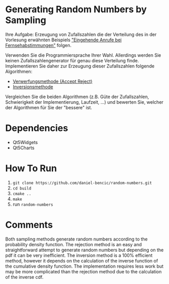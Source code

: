 # Generating Random Numbers by Sampling

Ihre Aufgabe: Erzeugung von Zufallszahlen die der Verteilung des in der Vorlesung erwähnten Beispiels ["Eingehende Anrufe bei Fernsehabstimmungen"](https://de.wikibooks.org/wiki/Statistik:_Stetige_Zufallsvariablen) folgen.

Verwenden Sie die Programmiersprache Ihrer Wahl. Allerdings werden Sie keinen Zufallszahlengenerator für genau diese Verteilung finde. Implementieren Sie daher zur Erzeugung dieser Zufallszahlen folgende Algorithmen:

* [Verwerfungsmethode (Accept Reject)](https://de.wikipedia.org/wiki/Verwerfungsmethode)
* [Inversionsmethode](https://de.wikipedia.org/wiki/Inversionsmethode)

Vergleichen Sie die beiden Algorithmen (z.B. Güte der Zufallszahlen, Schwierigkeit der Implementierung, Laufzeit, ...) und bewerten Sie, welcher der Algorithmen für Sie der "bessere" ist. 

# Dependencies
* Qt5Widgets
* Qt5Charts

# How To Run
1. `git clone https://github.com/daniel-bencic/random-numbers.git`
2. `cd build`
3. `cmake ..`
4. `make`
5. run `random-numbers`

# Comments
Both sampling methods generate random numbers according to the probability density function.
The rejection method is an easy and straightforward attempt to generate random numbers but depending on the
pdf it can be very inefficient.
The inversion method is a 100% efficient method, however it depends on the calculation of the inverse function of the
cumulative density function. The implementation requires less work but may be more complicated than the rejection method
due to the calculation of the inverse cdf.
